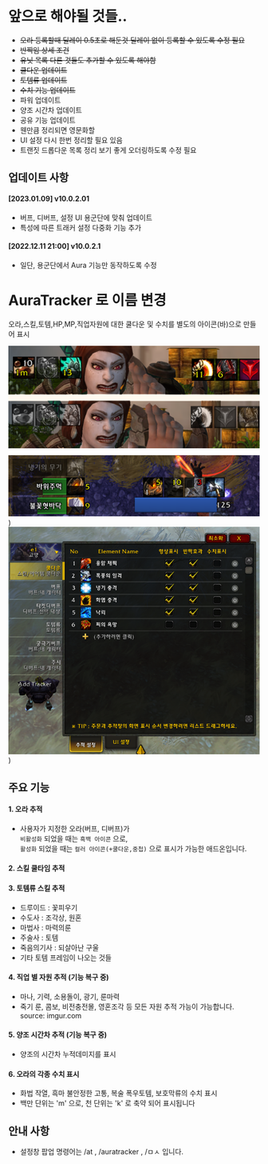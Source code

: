 # 앞으로 해야될 것들..
* ~~오라 등록할때 딜레이 0.5초로 해둔것 딜레이 없이 등록할 수 있도록 수정 필요~~
* ~~반짝임 상세 조건~~
* ~~유닛 목록 다른 것들도 추가할 수 있도록 해야함~~
* ~~쿨다운 업데이트~~
* ~~토템류 업데이트~~
* ~~수치 기능 업데이트~~
* 파워 업데이트
* 양조 시간차 업데이트
* 공유 기능 업데이트
* 웬만큼 정리되면 영문화할 
* UI 설정 다시 한번 정리할 필요 있음
* 트랜짓 드롭다운 목록 정리 보기 좋게 오더링하도록 수정 필요

## 업데이트 사항

#### [2023.01.09] v10.0.2.01
- 버프, 디버프, 설정 UI 용군단에 맞춰 업데이트
- 특성에 따른 트래커 설정 다중화 기능 추가

#### [2022.12.11 21:00] v10.0.2.1
- 일단, 용군단에서 Aura 기능만 동작하도록 수정

# AuraTracker 로 이름 변경
오라,스킬,토템,HP,MP,직업자원에 대한 쿨다운 및 수치를 별도의 아이콘(바)으로 만들어 표시

![애드온 적용 모습](git_images/running_image.png))
![UI 적용 모습](git_images/auratracker_ui.png))

## 주요 기능

#### 1. 오라 추적
 - 사용자가 지정한 오라(버프, 디버프)가 </br>`비활성화` 되었을 때는 `흑백 아이콘` 으로,</br> `활성화` 되었을 때는 `컬러 아이콘(+쿨다운,중첩)` 으로 표시가 가능한 애드온입니다.

#### 2. 스킬 쿨타임 추적

#### 3. 토템류 스킬 추적 
- 드루이드 : 꽃피우기
- 수도사 : 조각상, 원혼
- 마법사 : 마력의룬
- 주술사 : 토템
- 죽음의기사 : 되살아난 구울
- 기타 토템 프레임이 나오는 것들

#### 4. 직업 별 자원 추적 (기능 복구 중)
- 마나, 기력, 소용돌이, 광기, 룬마력
- 죽기 룬, 콤보, 비전충전몰, 영혼조각 등 모든 자원 추적 가능이 가능합니다.
source: imgur.com

#### 5. 양조 시간차 추적 (기능 복구 중)
- 양조의 시간차 누적데미지를 표시

#### 6. 오라의 각종 수치 표시 
- 화법 작열, 흑마 불안정한 고통, 복술 폭우토템, 보호막류의 수치 표시</br>
- 백만 단위는 'm' 으로, 천 단위는 'k' 로 축약 되어 표시됩니다


## 안내 사항

- 설정창 팝업 명령어는 /at , /auratracker , /ㅁㅅ 입니다.